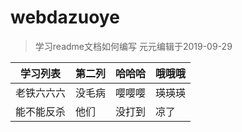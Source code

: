 # webdazuoye

>学习readme文档如何编写 元元编辑于2019-09-29

|学习列表|第二列|哈哈哈|哦哦哦|
|-------|-------|-------|-------|
|老铁六六六|没毛病|嘤嘤嘤|瑛瑛瑛|
|能不能反杀|他们|没打到|凉了|
